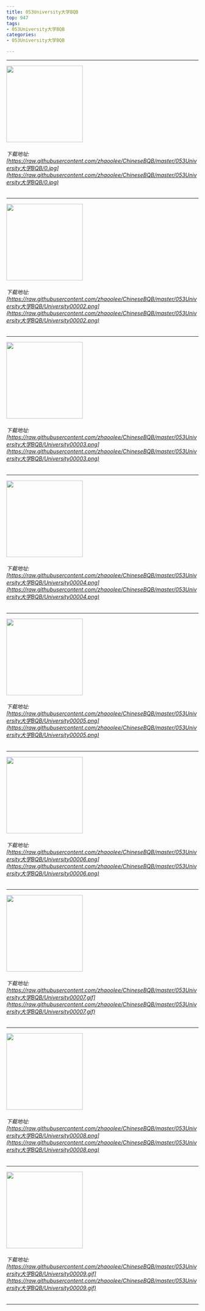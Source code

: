 ```yaml
---
title: 053University大学BQB
top: 947
tags:
- 053University大学BQB
categories:
- 053University大学BQB

---
```


------

<!-- more -->

<img height='200px' style='height:200px;' src=https://raw.githubusercontent.com/zhaoolee/ChineseBQB/master/053University大学BQB/0.jpg /><br/><h6>下载地址: [https://raw.githubusercontent.com/zhaoolee/ChineseBQB/master/053University大学BQB/0.jpg](https://raw.githubusercontent.com/zhaoolee/ChineseBQB/master/053University大学BQB/0.jpg)</h6><hr/><img height='200px' style='height:200px;' src=https://raw.githubusercontent.com/zhaoolee/ChineseBQB/master/053University大学BQB/University00002.png /><br/><h6>下载地址: [https://raw.githubusercontent.com/zhaoolee/ChineseBQB/master/053University大学BQB/University00002.png](https://raw.githubusercontent.com/zhaoolee/ChineseBQB/master/053University大学BQB/University00002.png)</h6><hr/><img height='200px' style='height:200px;' src=https://raw.githubusercontent.com/zhaoolee/ChineseBQB/master/053University大学BQB/University00003.png /><br/><h6>下载地址: [https://raw.githubusercontent.com/zhaoolee/ChineseBQB/master/053University大学BQB/University00003.png](https://raw.githubusercontent.com/zhaoolee/ChineseBQB/master/053University大学BQB/University00003.png)</h6><hr/><img height='200px' style='height:200px;' src=https://raw.githubusercontent.com/zhaoolee/ChineseBQB/master/053University大学BQB/University00004.png /><br/><h6>下载地址: [https://raw.githubusercontent.com/zhaoolee/ChineseBQB/master/053University大学BQB/University00004.png](https://raw.githubusercontent.com/zhaoolee/ChineseBQB/master/053University大学BQB/University00004.png)</h6><hr/><img height='200px' style='height:200px;' src=https://raw.githubusercontent.com/zhaoolee/ChineseBQB/master/053University大学BQB/University00005.png /><br/><h6>下载地址: [https://raw.githubusercontent.com/zhaoolee/ChineseBQB/master/053University大学BQB/University00005.png](https://raw.githubusercontent.com/zhaoolee/ChineseBQB/master/053University大学BQB/University00005.png)</h6><hr/><img height='200px' style='height:200px;' src=https://raw.githubusercontent.com/zhaoolee/ChineseBQB/master/053University大学BQB/University00006.png /><br/><h6>下载地址: [https://raw.githubusercontent.com/zhaoolee/ChineseBQB/master/053University大学BQB/University00006.png](https://raw.githubusercontent.com/zhaoolee/ChineseBQB/master/053University大学BQB/University00006.png)</h6><hr/><img height='200px' style='height:200px;' src=https://raw.githubusercontent.com/zhaoolee/ChineseBQB/master/053University大学BQB/University00007.gif /><br/><h6>下载地址: [https://raw.githubusercontent.com/zhaoolee/ChineseBQB/master/053University大学BQB/University00007.gif](https://raw.githubusercontent.com/zhaoolee/ChineseBQB/master/053University大学BQB/University00007.gif)</h6><hr/><img height='200px' style='height:200px;' src=https://raw.githubusercontent.com/zhaoolee/ChineseBQB/master/053University大学BQB/University00008.png /><br/><h6>下载地址: [https://raw.githubusercontent.com/zhaoolee/ChineseBQB/master/053University大学BQB/University00008.png](https://raw.githubusercontent.com/zhaoolee/ChineseBQB/master/053University大学BQB/University00008.png)</h6><hr/><img height='200px' style='height:200px;' src=https://raw.githubusercontent.com/zhaoolee/ChineseBQB/master/053University大学BQB/University00009.gif /><br/><h6>下载地址: [https://raw.githubusercontent.com/zhaoolee/ChineseBQB/master/053University大学BQB/University00009.gif](https://raw.githubusercontent.com/zhaoolee/ChineseBQB/master/053University大学BQB/University00009.gif)</h6><hr/>
